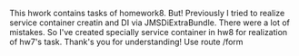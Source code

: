 This hwork contains tasks of homework8. But! Previously I tried to realize service container creatin and DI via  JMSDiExtraBundle. There were a lot of mistakes. So I've created specially service container in hw8 for realization of hw7's task.
Thank's you for understanding!
Use route /form
